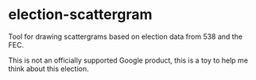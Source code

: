 # election-scattergram

Tool for drawing scattergrams based on election data from 538 and the FEC.

This is not an officially supported Google product, this is a toy to help me think about this election.
